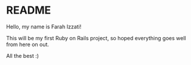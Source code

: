 # README

Hello, my name is Farah Izzati!

This will be my first Ruby on Rails project, so hoped everything goes well from here on out.

All the best :)